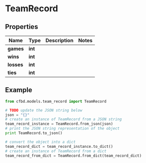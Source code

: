 # TeamRecord


## Properties
Name | Type | Description | Notes
------------ | ------------- | ------------- | -------------
**games** | **int** |  | 
**wins** | **int** |  | 
**losses** | **int** |  | 
**ties** | **int** |  | 

## Example

```python
from cfbd.models.team_record import TeamRecord

# TODO update the JSON string below
json = "{}"
# create an instance of TeamRecord from a JSON string
team_record_instance = TeamRecord.from_json(json)
# print the JSON string representation of the object
print TeamRecord.to_json()

# convert the object into a dict
team_record_dict = team_record_instance.to_dict()
# create an instance of TeamRecord from a dict
team_record_from_dict = TeamRecord.from_dict(team_record_dict)
